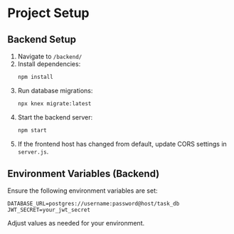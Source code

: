 # Project Setup

## Backend Setup
1. Navigate to `/backend/`
2. Install dependencies:  
   ```sh
   npm install
   ```
3. Run database migrations:  
   ```sh
   npx knex migrate:latest
   ```
5. Start the backend server:  
   ```sh
   npm start
   ```
6. If the frontend host has changed from default, update CORS settings in `server.js`.

## Environment Variables (Backend)
Ensure the following environment variables are set:

```env
DATABASE_URL=postgres://username:password@host/task_db
JWT_SECRET=your_jwt_secret
```

Adjust values as needed for your environment.
